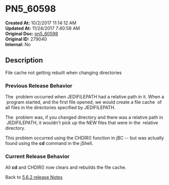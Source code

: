 # PN5_60598

**Created At:** 10/2/2017 11:14:12 AM  
**Updated At:** 11/24/2017 7:40:58 AM  
**Original Doc:** [pn5_60598](https://docs.jbase.com/36526-5-6-2-release-notes/pn5_60598)  
**Original ID:** 279040  
**Internal:** No  

## Description

File cache not getting rebuilt when changing directories

### Previous Release Behavior

The  problem occurred when JEDIFILEPATH had a relative path in it. When a  program started, and the first file opened, we would create a file cache  of all files in the directories specified by JEDIFILEPATH.

The  problem was, if you changed directory and there was a relative path in  JEDIFILEPATH, it wouldn't pick up the NEW files that were in the  relative directory.

This problem occurred using the CHDIR() function in jBC -- but was actually found using the **cd** command in the jShell.

### Current Release Behavior

All **cd** and CHDIR() now clears and rebuilds the file cache.

Back to [5.6.2 release Notes](./../README.md)
